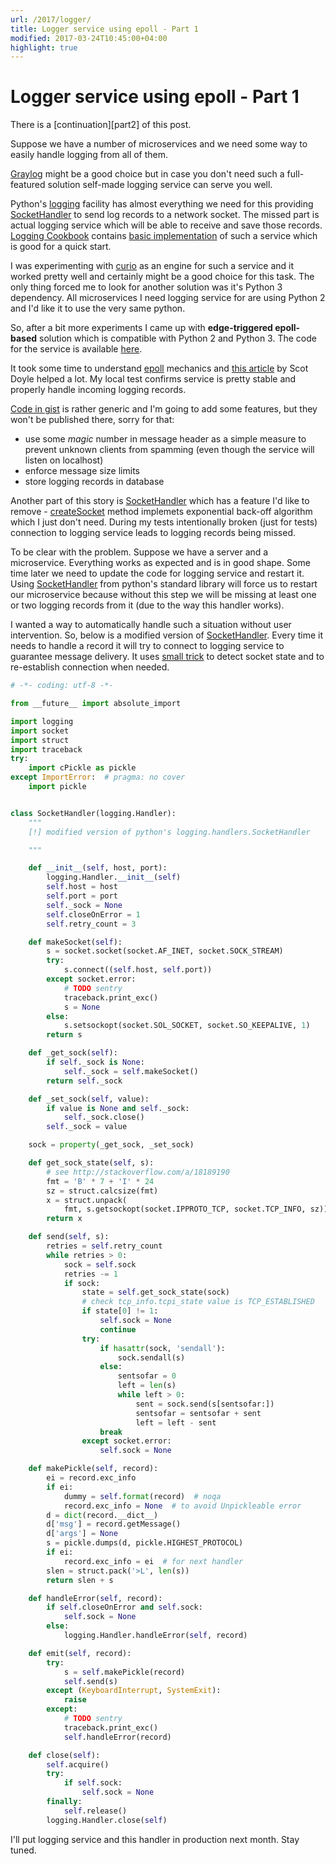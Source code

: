 ```yaml
---
url: /2017/logger/
title: Logger service using epoll - Part 1
modified: 2017-03-24T10:45:00+04:00
highlight: true
---
```

# Logger service using epoll - Part 1

<div class="note" markdown="1">
There is a [continuation][part2] of this post.
</div>

Suppose we have a number of microservices and we need some way to easily handle
logging from all of them.

[Graylog][graylog] might be a good choice but in case you don't
need such a full-featured solution self-made logging service can serve you well.

Python's [logging][1] facility has almost everything we need for this providing
[SocketHandler][2] to send log records to a network socket. The missed part is
actual logging service which will be able to receive and save those records.
[Logging Cookbook][3] contains [basic implementation][4] of such a service
which is good for a quick start.

I was experimenting with [curio][curio] as an engine for such a service and it
worked pretty well and certainly might be a good choice for this task. The only
thing forced me to look for another solution was it's Python 3 dependency. All
microservices I need logging service for are using Python 2 and I'd like
it to use the very same python.

So, after a bit more experiments I came up with **edge-triggered epoll-based**
solution which is compatible with Python 2 and Python 3.
The code for the service is available [here][5].

It took some time to understand [epoll][epoll] mechanics and [this article][6]
by Scot Doyle helped a lot. My local test confirms service is pretty stable and
properly handle incoming logging records.

[Code in gist][5] is rather generic and I'm going to add some features, but
they won't be published there, sorry for that:

- use some *magic* number in message header as a simple measure to prevent
  unknown clients from spamming (even though the service will listen on
  localhost)
- enforce message size limits
- store logging records in database

Another part of this story is [SocketHandler][2] which has a feature I'd like
to remove - [createSocket][7] method implemets exponential back-off algorithm
which I just don't need. During my tests intentionally broken (just for tests)
connection to logging service leads to logging records being missed.

To be clear with the problem. Suppose we have a server and a microservice.
Everything works as expected and is in good shape. Some time later we need to
update the code for logging service and restart it. Using [SocketHandler][2]
from python's standard library will force us to restart our microservice
because without this step we will be missing at least one or two logging
records from it (due to the way this handler works).

I wanted a way to automatically handle such a situation without user
intervention. So, below is a modified version of [SocketHandler][2]. Every time
it needs to handle a record it will try to connect to logging service to
guarantee message delivery. It uses [small trick][8] to detect socket state and
to re-establish connection when needed.

```python
# -*- coding: utf-8 -*-

from __future__ import absolute_import

import logging
import socket
import struct
import traceback
try:
    import cPickle as pickle
except ImportError:  # pragma: no cover
    import pickle


class SocketHandler(logging.Handler):
    """
    [!] modified version of python's logging.handlers.SocketHandler

    """

    def __init__(self, host, port):
        logging.Handler.__init__(self)
        self.host = host
        self.port = port
        self._sock = None
        self.closeOnError = 1
        self.retry_count = 3

    def makeSocket(self):
        s = socket.socket(socket.AF_INET, socket.SOCK_STREAM)
        try:
            s.connect((self.host, self.port))
        except socket.error:
            # TODO sentry
            traceback.print_exc()
            s = None
        else:
            s.setsockopt(socket.SOL_SOCKET, socket.SO_KEEPALIVE, 1)
        return s

    def _get_sock(self):
        if self._sock is None:
            self._sock = self.makeSocket()
        return self._sock

    def _set_sock(self, value):
        if value is None and self._sock:
            self._sock.close()
        self._sock = value

    sock = property(_get_sock, _set_sock)

    def get_sock_state(self, s):
        # see http://stackoverflow.com/a/18189190
        fmt = 'B' * 7 + 'I' * 24
        sz = struct.calcsize(fmt)
        x = struct.unpack(
            fmt, s.getsockopt(socket.IPPROTO_TCP, socket.TCP_INFO, sz))
        return x

    def send(self, s):
        retries = self.retry_count
        while retries > 0:
            sock = self.sock
            retries -= 1
            if sock:
                state = self.get_sock_state(sock)
                # check tcp_info.tcpi_state value is TCP_ESTABLISHED
                if state[0] != 1:
                    self.sock = None
                    continue
                try:
                    if hasattr(sock, 'sendall'):
                        sock.sendall(s)
                    else:
                        sentsofar = 0
                        left = len(s)
                        while left > 0:
                            sent = sock.send(s[sentsofar:])
                            sentsofar = sentsofar + sent
                            left = left - sent
                    break
                except socket.error:
                    self.sock = None

    def makePickle(self, record):
        ei = record.exc_info
        if ei:
            dummy = self.format(record)  # noqa
            record.exc_info = None  # to avoid Unpickleable error
        d = dict(record.__dict__)
        d['msg'] = record.getMessage()
        d['args'] = None
        s = pickle.dumps(d, pickle.HIGHEST_PROTOCOL)
        if ei:
            record.exc_info = ei  # for next handler
        slen = struct.pack('>L', len(s))
        return slen + s

    def handleError(self, record):
        if self.closeOnError and self.sock:
            self.sock = None
        else:
            logging.Handler.handleError(self, record)

    def emit(self, record):
        try:
            s = self.makePickle(record)
            self.send(s)
        except (KeyboardInterrupt, SystemExit):
            raise
        except:
            # TODO sentry
            traceback.print_exc()
            self.handleError(record)

    def close(self):
        self.acquire()
        try:
            if self.sock:
                self.sock = None
        finally:
            self.release()
        logging.Handler.close(self)
```

I'll put logging service and this handler in production next month. Stay tuned.


[1]: https://docs.python.org/2/library/logging.html
[2]: https://docs.python.org/2/library/logging.handlers.html#sockethandler
[3]: https://docs.python.org/2/howto/logging-cookbook.html
[4]: https://docs.python.org/2/howto/logging-cookbook.html#sending-and-receiving-logging-events-across-a-network
[5]: https://gist.github.com/ysegorov/8947d99a016aa00ace51d9ab4d89c428
[6]: http://scotdoyle.com/python-epoll-howto.html
[7]: https://docs.python.org/2/library/logging.handlers.html#logging.handlers.SocketHandler.createSocket
[8]: http://stackoverflow.com/a/18189190
[graylog]: https://www.graylog.org/
[curio]: https://github.com/dabeaz/curio
[epoll]: http://man7.org/linux/man-pages/man7/epoll.7.html
[part2]: /2017/logger-2/
